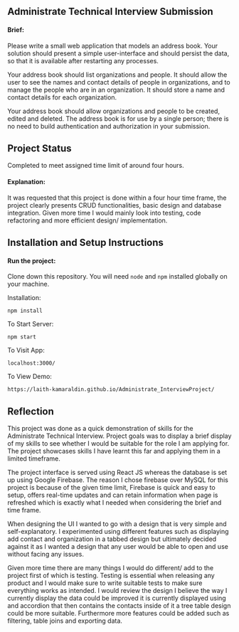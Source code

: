 ## Administrate Technical Interview Submission

#### Brief:

Please write a small web application that models an address book. Your solution should present a simple user-interface and should persist the data, so that it is available after restarting any processes.

Your address book should list organizations and people. It should allow the user to see the names and contact details of people in organizations, and to manage the people who are in an organization. It should store a name and contact details for each organization.

Your address book should allow organizations and people to be created, edited and deleted. The address book is for use by a single person; there is no need to build authentication and authorization in your submission. 

## Project Status
Completed to meet assigned time limit of around four hours.

#### Explanation:

It was requested that this project is done within a four hour time frame, the project clearly presents CRUD functionalities, basic design and database integration. Given more time I would mainly look into testing, code refactoring and more efficient design/ implementation.

## Installation and Setup Instructions

#### Run the project:  

Clone down this repository. You will need `node` and `npm` installed globally on your machine.  

Installation:

`npm install`  

To Start Server:

`npm start`  

To Visit App:

`localhost:3000/`

To View Demo:

`https://laith-kamaraldin.github.io/Administrate_InterviewProject/`

## Reflection
 
This project was done as a quick demonstration of skills for the Administrate Technical Interview. Project goals was to display a brief display of my skills to see whether I would be suitable for the role I am applying for. The project showcases skills I have learnt this far and applying them in a limited timeframe.

The project interface is served using React JS whereas the database is set up using Google Firebase. The reason I chose firebase over MySQL for this project is because of the given time limit, Firebase is quick and easy to setup, offers real-time updates and can retain information when page is refreshed which is exactly what I needed when considering the brief and time frame. 

When designing the UI I wanted to go with a design that is very simple and self-explanatory. I experimented using different features such as displaying add contact and organization in a tabbed design but ultimately decided against it as I wanted a design that any user would be able to open and use without facing any issues.

Given more time there are many things I would do different/ add to the project first of which is testing. Testing is essential when releasing any product and I would make sure to write suitable tests to make sure everything works as intended. I would review the design I believe the way I currently display the data could be improved it is currently displayed using and accordion that then contains the contacts inside of it a tree table design could be more suitable. Furthermore more features could be added such as filtering, table joins and exporting data.
